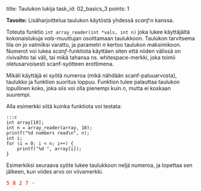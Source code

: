 title: Taulukon lukija
task_id: 02_basics_3
points: 1

**Tavoite:** Lisäharjoittelua taulukon käytöstä yhdessä _scanf_:n kanssa.

Toteuta funktio `int array_reader(int *vals, int n)` joka lukee
käyttäjältä kokonaislukuja _vals_-muuttujan osoittamaan
taulukkoon. Taulukon tarvitsema tila on jo valmiiksi varattu, ja
parametri _n_ kertoo taulukon maksimikoon. Numerot voi lukea
_scanf_-funktiota käyttäen siten että niiden välissä on rivivaihto tai
väli, tai mikä tahansa ns. whitespace-merkki, joka toimii
oletusarvoisesti scanf-syötteen erottimena.

Mikäli käyttäjä ei syötä numeroa (mikä nähdään scanf-paluuarvosta),
taulukko ja funktion suoritus loppuu. Funktion tulee palauttaa
taulukon lopullinen koko, joka siis voi olla pienempi kuin _n_, mutta
ei koskaan suurempi.

Alla esimerkki siitä kuinka funktiota voi testata:

    :::c
    int array[10];
    int n = array_reader(array, 10);
    printf("%d numbers read\n", n);
    int i;
    for (i = 0; i < n; i++) {
        printf("%d ", array[i]);
    }

Esimerkiksi seuraava syöte lukee taulukkoon neljä numeroa, ja lopettaa
sen jälkeen, kun viides arvo on viivamerkki.

<pre>
<font color="red">5 8 2 7 -</font></pre>
